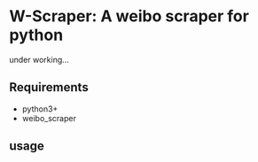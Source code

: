 # W-Scraper: A weibo scraper for python 

under working...

## Requirements

- python3+
- weibo_scraper

## usage
